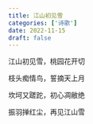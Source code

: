 ```yaml
---
title: 江山初见雪
categories: ['诗歌']
date: 2022-11-15
draft: false
---
```


江山初见雪，桃园花开切

枝头痴情鸟，誓摘天上月

坎坷又蹉跎，初心凋敝绝

振羽掸红尘，再见江山雪